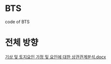 # BTS
code of BTS      

 

# 전체 방향
[기상 및 토지요인 가정 및 요인에 대한 상관관계분석.docx](https://github.com/yerimoh/BTS/files/7337149/default.docx)

